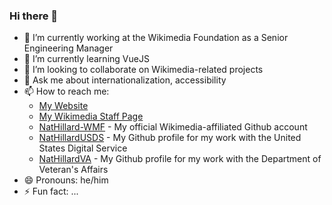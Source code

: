 ### Hi there 👋

- 🔭 I’m currently working at the Wikimedia Foundation as a Senior Engineering Manager
- 🌱 I’m currently learning VueJS
- 👯 I’m looking to collaborate on Wikimedia-related projects
- 💬 Ask me about internationalization, accessibility
- 📫 How to reach me:
  - [My Website](http://www.nathillard.com) 
  - [My Wikimedia Staff Page](https://meta.wikimedia.org/wiki/User:NHillard-WMF) 
  - [NatHillard-WMF](https://github.com/NatHillard-WMF) - My official Wikimedia-affiliated Github account
  - [NatHillardUSDS](https://github.com/NatHillardUSDS) - My Github profile for my work with the United States Digital Service
  - [NatHillardVA](https://github.com/NatHillardVA) - My Github profile for my work with the Department of Veteran's Affairs
- 😄 Pronouns: he/him
- ⚡ Fun fact: ...
